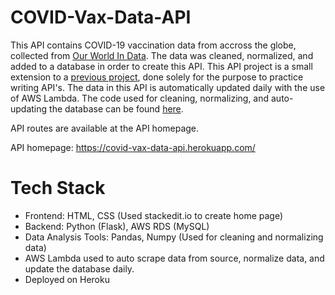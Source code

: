 # COVID-Vax-Data-API
This API contains COVID-19 vaccination data from accross the globe, collected from [Our World In Data](https://github.com/owid/covid-19-data).
The data was cleaned, normalized, and added to a database in order to create this API.
This API project is a small extension to a [previous project](https://github.com/rickyricky787/Vaccination-Impact), done solely for the purpose to practice writing API's.
The data in this API is automatically updated daily with the use of AWS Lambda. The code used for cleaning, normalizing, and auto-updating the database can be found [here](https://github.com/rickyricky787/Vaccination-Impact/tree/main/lambda_files).

API routes are available at the API homepage.

API homepage: https://covid-vax-data-api.herokuapp.com/

# Tech Stack
- Frontend: HTML, CSS (Used stackedit.io to create home page)
- Backend: Python (Flask), AWS RDS (MySQL)
- Data Analysis Tools: Pandas, Numpy (Used for cleaning and normalizing data)
- AWS Lambda used to auto scrape data from source, normalize data, and update the database daily.
- Deployed on Heroku
